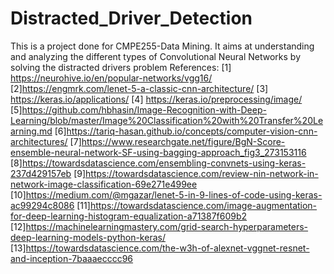 # Distracted_Driver_Detection
This is a project done for CMPE255-Data Mining. It aims at understanding and analyzing the different types of Convolutional Neural Networks by solving the distracted drivers problem
References:
[1] https://neurohive.io/en/popular-networks/vgg16/
[2]https://engmrk.com/lenet-5-a-classic-cnn-architecture/
[3] https://keras.io/applications/
[4] https://keras.io/preprocessing/image/
[5]https://github.com/hbhasin/Image-Recognition-with-Deep-Learning/blob/master/Image%20Classification%20with%20Transfer%20Learning.md
[6]https://tariq-hasan.github.io/concepts/computer-vision-cnn-architectures/
[7]https://www.researchgate.net/figure/BgN-Score-ensemble-neural-network-SF-using-bagging-approach_fig3_273153116
[8]https://towardsdatascience.com/ensembling-convnets-using-keras-237d429157eb
[9]https://towardsdatascience.com/review-nin-network-in-network-image-classification-69e271e499ee
[10]https://medium.com/@mgazar/lenet-5-in-9-lines-of-code-using-keras-ac99294c8086
[11]https://towardsdatascience.com/image-augmentation-for-deep-learning-histogram-equalization-a71387f609b2
[12]https://machinelearningmastery.com/grid-search-hyperparameters-deep-learning-models-python-keras/
[13]https://towardsdatascience.com/the-w3h-of-alexnet-vggnet-resnet-and-inception-7baaaecccc96
